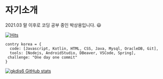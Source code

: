 # 자기소개

2021.03 말 이후로 코딩 공부 중인 박상용입니다. :smiley:

[![Hits](https://hits.seeyoufarm.com/api/count/incr/badge.svg?url=https%3A%2F%2Fgithub.com%2Fgkdis6&count_bg=%23B53DC8&title_bg=%23555555&icon=&icon_color=%23E7E7E7&title=hits&edge_flat=false)](https://hits.seeyoufarm.com)

```
contry korea = {
  code: [Javascript, Kotlin, HTML, CSS, Java, Mysql, OracleDB, Git],
  tools: [Nodejs, AndroidStudio, DBeaver, VSCode, Spring],
 challenge: "One day one commit"
}
```
[![gkdis6 GitHub stats](https://github-readme-stats.vercel.app/api?username=gkdis6)](https://github.com/gkdis6/github-readme-stats)

